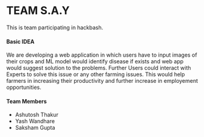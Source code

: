 # TEAM S.A.Y

This is team participating in hackbash.

#### Basic IDEA

We are developing a web application in which users have to input images of their crops and ML model would identify disease if exists and web app would suggest solution to the problems. Further Users could interact with Experts to solve this issue or any other farming issues. This would help farmers in increasing their productivity and further increase in employement opportunities.

#### Team Members

- Ashutosh Thakur
- Yash Wandhare
- Saksham Gupta
